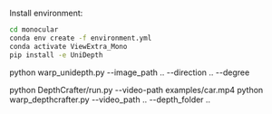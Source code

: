 

Install environment:
```bash
cd monocular
conda env create -f environment.yml 
conda activate ViewExtra_Mono
pip install -e UniDepth
```


python warp_unidepth.py --image_path .. --direction .. --degree

python DepthCrafter/run.py --video-path examples/car.mp4
python warp_depthcrafter.py --video_path .. --depth_folder ..